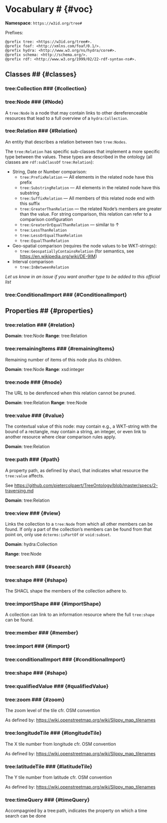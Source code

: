 # Vocabulary # {#voc}

**Namespace**: `https://w3id.org/tree#`

Prefixes:

```turtle
@prefix tree: <https://w3id.org/tree#>.
@prefix foaf: <http://xmlns.com/foaf/0.1/>.
@prefix hydra: <http://www.w3.org/ns/hydra/core#>.
@prefix schema: <http://schema.org/>.
@prefix rdf: <http://www.w3.org/1999/02/22-rdf-syntax-ns#>.
```

## Classes ## {#classes}

### tree:Collection ### {#collection}

### tree:Node ### {#Node}

A `tree:Node` is a node that may contain links to other dereferenceable resources that lead to a full overview of a `hydra:Collection`.

### tree:Relation ### {#Relation}

An entity that describes a relation between two `tree:Nodes`.

The `tree:Relation` has specific sub-classes that implement a more specific type between the values. These types are described in the ontology (all classes are `rdf:subClassOf` `tree:Relation`):
 - String, Date or Number comparison:
   - `tree:PrefixRelation` — All elements in the related node have this prefix
   - `tree:SubstringRelation` — All elements in the related node have this substring
   - `tree:SuffixRelation` — All members of this related node end with this suffix
   - `tree:GreaterThanRelation` — the related Node’s members are greater than the value. For string comparison, this relation can refer to a comparison configuration
   - `tree:GreaterOrEqualThanRelation` — similar to ↑
   - `tree:LessThanRelation`
   - `tree:LessOrEqualThanRelation`
   - `tree:EqualThanRelation`
 - Geo-spatial comparison (requires the node values to be WKT-strings): 
   - `tree:GeospatiallyContainsRelation` (for semantics, see https://en.wikipedia.org/wiki/DE-9IM)
 - Interval comparison
   - `tree:InBetweenRelation`
   
*Let us know in an issue if you want another type to be added to this official list*

### tree:ConditionalImport ### {#ConditionalImport}

## Properties ## {#properties}

### tree:relation ### {#relation}

**Domain**: tree:Node
**Range**: tree:Relation


### tree:remainingItems ### {#remainingItems}

Remaining number of items of this node plus its children.

**Domain**: tree:Node
**Range**: xsd:integer

### tree:node ### {#node}

The URL to be derefenced when this relation cannot be pruned.

**Domain**: tree:Relation
**Range**: tree:Node

### tree:value ### {#value}

The contextual value of this node: may contain e.g., a WKT-string with the bound of a rectangle, may contain a string, an integer, or even link to another resource where clear comparison rules apply.

**Domain**: tree:Relation

### tree:path ### {#path}

A property path, as defined by shacl, that indicates what resource the `tree:value` affects.

See https://github.com/pietercolpaert/TreeOntology/blob/master/specs/2-traversing.md

**Domain**: tree:Relation

### tree:view ### {#view}

Links the collection to a `tree:Node` from which all other members can be found. If only a part of the collection’s members can be found from that point on, only use `dcterms:isPartOf` or `void:subset`.

**Domain**: hydra:Collection

**Range**: tree:Node

### tree:search ### {#search}

### tree:shape ### {#shape}

The SHACL shape the members of the collection adhere to.

### tree:importShape ### {#importShape}

A collection can link to an information resource where the full `tree:shape` can be found.

### tree:member ### {#member}

### tree:import ### {#import}

### tree:conditionalImport ### {#conditionalImport}

### tree:shape ### {#shape} 

### tree:qualifiedValue ### {#qualifiedValue}

### tree:zoom ### {#zoom}

The zoom level of the tile cfr. OSM convention

As defined by: https://wiki.openstreetmap.org/wiki/Slippy_map_tilenames

### tree:longitudeTile ### {#longitudeTile}

The X tile number from longitude cfr. OSM convention

As defined by: https://wiki.openstreetmap.org/wiki/Slippy_map_tilenames


### tree:latitudeTile ### {#latitudeTile}

The Y tile number from latitude cfr. OSM convention

As defined by: https://wiki.openstreetmap.org/wiki/Slippy_map_tilenames

### tree:timeQuery ### {#timeQuery}

Accompagnied by a tree:path, indicates the property on which a time search can be done
